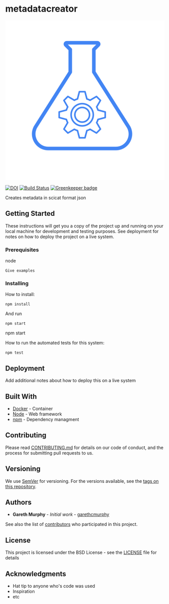 # metadatacreator

![metadata icon](https://github.com/garethcmurphy/metadatacreator/blob/develop/assets/metadatalogo.png)



[![DOI](https://zenodo.org/badge/149255625.svg)](https://zenodo.org/badge/latestdoi/149255625)
[![Build Status](https://travis-ci.org/garethcmurphy/metadatacreator.svg?branch=develop)](https://travis-ci.org/garethcmurphy/metadatacreator) [![Greenkeeper badge](https://badges.greenkeeper.io/garethcmurphy/metadatacreator.svg)](https://greenkeeper.io/)

Creates metadata in scicat format json



## Getting Started

These instructions will get you a copy of the project up and running on your local machine for development and testing purposes. See deployment for notes on how to deploy the project on a live system.

### Prerequisites

node

```
Give examples
```

### Installing

How to install:

```
npm install
```

And run

```
npm start
```

npm start

How to run the automated tests for this system:
```
npm test
```



## Deployment

Add additional notes about how to deploy this on a live system

## Built With

* [Docker](http://www.docker.com) - Container
* [Node](https://nodejs.org/) - Web framework
* [npm](https://npmjs.org) - Dependency managment

## Contributing

Please read [CONTRIBUTING.md](https://gist.github.com/PurpleBooth/b24679402957c63ec426) for details on our code of conduct, and the process for submitting pull requests to us.

## Versioning

We use [SemVer](http://semver.org/) for versioning. For the versions available, see the [tags on this repository](https://github.com/garethcmurphy/metadatacreator/tags). 

## Authors

* **Gareth Murphy** - *Initial work* - [garethcmurphy](https://github.com/garethcmurphy)

See also the list of [contributors](https://github.com/garethcmurphy/metadatacreator/contributors) who participated in this project.

## License

This project is licensed under the BSD License - see the [LICENSE](LICENSE) file for details

## Acknowledgments

* Hat tip to anyone who's code was used
* Inspiration
* etc
